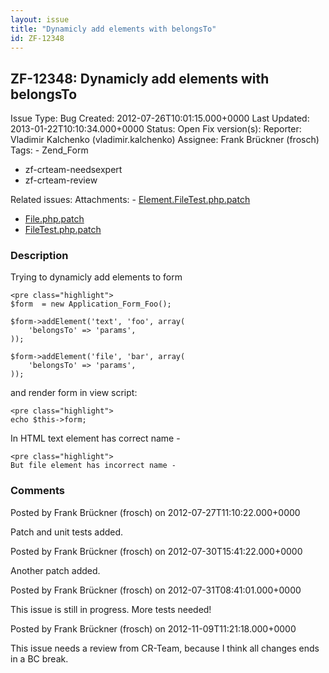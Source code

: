 ```yaml
---
layout: issue
title: "Dynamicly add elements with belongsTo"
id: ZF-12348
---
```


ZF-12348: Dynamicly add elements with belongsTo
-----------------------------------------------

 Issue Type: Bug Created: 2012-07-26T10:01:15.000+0000 Last Updated: 2013-01-22T10:10:34.000+0000 Status: Open Fix version(s): 
 Reporter:  Vladimir Kalchenko (vladimir.kalchenko)  Assignee:  Frank Brückner (frosch)  Tags: - Zend\_Form
- zf-crteam-needsexpert
- zf-crteam-review
 
 Related issues: 
 Attachments: - [Element.FileTest.php.patch](/issues/secure/attachment/15176/Element.FileTest.php.patch)
- [File.php.patch](/issues/secure/attachment/15166/File.php.patch)
- [FileTest.php.patch](/issues/secure/attachment/15167/FileTest.php.patch)
 
### Description

Trying to dynamicly add elements to form

 
    <pre class="highlight">
    $form  = new Application_Form_Foo();
    
    $form->addElement('text', 'foo', array(
        'belongsTo' => 'params',
    ));
    
    $form->addElement('file', 'bar', array(
        'belongsTo' => 'params',
    ));


and render form in view script:

 
    <pre class="highlight">
    echo $this->form;


In HTML text element has correct name -

 
    <pre class="highlight">
    But file element has incorrect name - 

 

 

### Comments

Posted by Frank Brückner (frosch) on 2012-07-27T11:10:22.000+0000

Patch and unit tests added.

 

 

Posted by Frank Brückner (frosch) on 2012-07-30T15:41:22.000+0000

Another patch added.

 

 

Posted by Frank Brückner (frosch) on 2012-07-31T08:41:01.000+0000

This issue is still in progress. More tests needed!

 

 

Posted by Frank Brückner (frosch) on 2012-11-09T11:21:18.000+0000

This issue needs a review from CR-Team, because I think all changes ends in a BC break.

 

 